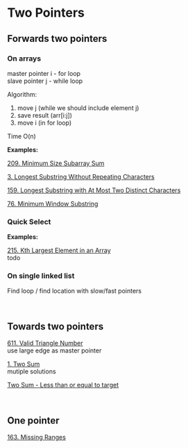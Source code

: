 # Two Pointers

## Forwards two pointers

### On arrays

master pointer i - for loop
\
slave pointer j - while loop

Algorithm:
  1. move j (while we should include element j)
  2. save result (arr[i:j])
  3. move i (in for loop)

Time O(n)

__Examples:__

[209. Minimum Size Subarray Sum](https://leetcode.com/problems/minimum-size-subarray-sum/)

[3. Longest Substring Without Repeating Characters](https://leetcode.com/problems/longest-substring-without-repeating-characters/)

[159. Longest Substring with At Most Two Distinct Characters](https://leetcode.com/problems/longest-substring-with-at-most-two-distinct-characters/)

[76. Minimum Window Substring](https://leetcode.com/problems/minimum-window-substring/)


### Quick Select

__Examples:__

[215. Kth Largest Element in an Array](https://leetcode.com/problems/kth-largest-element-in-an-array/)  \
todo

### On single linked list
Find loop / find location with slow/fast pointers


&nbsp;
## Towards two pointers

[611. Valid Triangle Number](https://leetcode.com/problems/valid-triangle-number/)  \
use large edge as master pointer

[1. Two Sum](https://leetcode.com/problems/two-sum/) \
mutiple solutions

[Two Sum - Less than or equal to target](https://www.lintcode.com/problem/two-sum-less-than-or-equal-to-target/description?_from=ladder&&fromId=106)


&nbsp;
## One pointer

[163. Missing Ranges](https://leetcode.com/problems/missing-ranges/ ) 

